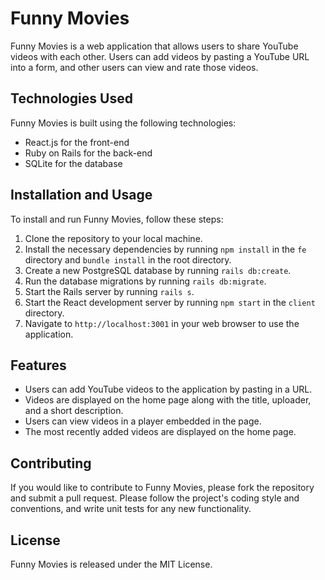 
Funny Movies
==============

Funny Movies is a web application that allows users to share YouTube videos with each other. Users can add videos by pasting a YouTube URL into a form, and other users can view and rate those videos.

Technologies Used
-----------------

Funny Movies is built using the following technologies:

*   React.js for the front-end
*   Ruby on Rails for the back-end
*   SQLite for the database

Installation and Usage
----------------------

To install and run Funny Movies, follow these steps:

1.  Clone the repository to your local machine.
2.  Install the necessary dependencies by running `npm install` in the `fe` directory and `bundle install` in the root directory.
3.  Create a new PostgreSQL database by running `rails db:create`.
4.  Run the database migrations by running `rails db:migrate`.
5.  Start the Rails server by running `rails s`.
6.  Start the React development server by running `npm start` in the `client` directory.
7.  Navigate to `http://localhost:3001` in your web browser to use the application.

Features
--------

*   Users can add YouTube videos to the application by pasting in a URL.
*   Videos are displayed on the home page along with the title, uploader, and a short description.
*   Users can view videos in a player embedded in the page.
*   The most recently added videos are displayed on the home page.

Contributing
------------

If you would like to contribute to Funny Movies, please fork the repository and submit a pull request. Please follow the project's coding style and conventions, and write unit tests for any new functionality.

License
-------
Funny Movies is released under the MIT License.
